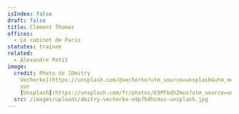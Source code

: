 ```yaml
---
isIndex: false
draft: false
title: Clément Thomas
offices:
  - Le cabinet de Paris
statutes: trainee
related:
  - Alexandre Petit
image:
  credit: Photo de [Dmitry
    Vechorko](https://unsplash.com/@vechorko?utm_source=unsplash&utm_medium=referral&utm_content=creditCopyText)
    sur
    [Unsplash](https://unsplash.com/fr/photos/E9PFbdhZmus?utm_source=unsplash&utm_medium=referral&utm_content=creditCopyText)
  src: /images/uploads/dmitry-vechorko-e9pfbdhzmus-unsplash.jpg
---
```

